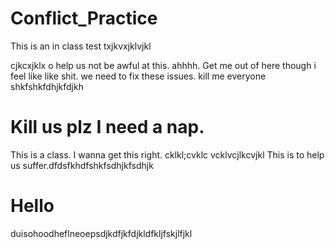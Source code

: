 # Conflict_Practice

This is an in class test txjkvxjklvjkl

cjkcxjklx
o help us not be awful at this. ahhhh. Get me out of here though i feel like like shit. 
 we need to fix these issues. kill me everyone shkfshkfdhjkfdjkh


Kill us plz I need a nap.
=======

This is a class. I wanna get this right.
cklkl;cvklc
vcklvcjlkcvjkl
This is to help us suffer.dfdsfkhdfshkfsdhjkfsdhjk

# Hello

duisohoodheflneoepsdjkdfjkfdjkldfkljfskjlfjkl


